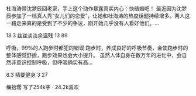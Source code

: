 杜海涛带沈梦辰回老家，手上这个动作暴露真实内心：快结婚吧！
最近因为沈梦辰参加了一档真人秀“女儿们的恋爱”，让她和杜海涛的热度话题持续增多。两人这一路走来真的是受到了不少的争议，刚开始几乎没有人看好他们。...

18.3 丝丝淡淡余温残  13  89

呼吸，99％的人跑步时都犯的错误
跑步时，养成良好的呼吸节奏，会使跑步时的整体感觉舒适，跑步效果也会大小提升。 虽然人体自身在数万年的进化中，会自然非意识控制呼吸，但呼吸确实有高...

8.3 精要健身  3  27

梅拾璎
写了254k字 · 24.2k喜欢
